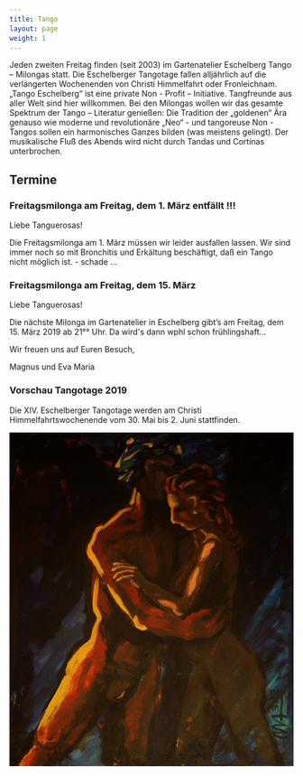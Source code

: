 ```yaml
---
title: Tango
layout: page
weight: 1
---
```


Jeden zweiten Freitag finden (seit 2003) im Gartenatelier Eschelberg Tango – Milongas statt. Die Eschelberger Tangotage fallen alljährlich auf die verlängerten Wochenenden von Christi Himmelfahrt oder Fronleichnam.  
„Tango Eschelberg“ ist eine private Non - Profit – Initiative. Tangfreunde aus aller Welt sind hier willkommen.
Bei den Milongas wollen wir das gesamte Spektrum der Tango – Literatur genießen: Die Tradition der „goldenen“ Ära genauso wie moderne und revolutionäre „Neo“ - und tangoreuse Non -Tangos sollen ein harmonisches Ganzes bilden (was meistens gelingt).
Der musikalische Fluß des Abends wird nicht durch Tandas und Cortinas unterbrochen.

## Termine

### Freitagsmilonga am Freitag, dem 1. März entfällt !!!

Liebe Tanguerosas!

Die  Freitagsmilonga am 1. März müssen wir leider ausfallen lassen. Wir sind immer noch so mit Bronchitis und Erkältung beschäftigt, daß ein Tango nicht möglich ist. - schade ...

### Freitagsmilonga am Freitag, dem 15. März

Liebe Tanguerosas!

Die nächste Milonga im Gartenatelier in Eschelberg gibt’s am Freitag, dem 15. März 2019 ab 21°° Uhr.
Da wird's dann wphl schon frühlingshaft...

Wir freuen uns auf Euren Besuch,

Magnus und Eva Maria
### Vorschau Tangotage 2019

Die XIV. Eschelberger Tangotage werden am Christi Himmelfahrtswochenende vom 30. Mai bis 2. Juni stattfinden.

![Titel](/files/tango/TB12_248.jpg)
